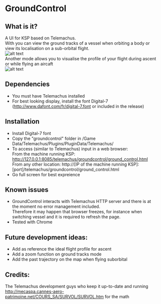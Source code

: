 # GroundControl

## What is it?  
A UI for KSP based on Telemachus.  
With you can view the ground tracks of a vessel when orbiting a body or view its localisation on a sub-orbital flight.  
![alt text](http://i.imgur.com/WekfIRN.jpg)  
Another mode allows you to visualise the profile of your flight during ascent or while flying an aircaft  
![alt text](http://i.imgur.com/lLxOuqF.jpg)  

## Dependencies  
- You must have Telemachus installed
- For best looking display, install the font Digital-7 (http://www.dafont.com/fr/digital-7.font or included in the release)

## Installation  
- Install Digital-7 font
- Copy the "groundcontrol" folder in /Game Data/Telemachus/Plugins/PluginData/Telemachus/
- To access (similar to Telemachus) input in a web browser:  
    From the machine running KSP: http://127.0.0.1:8085/telemachus/groundcontrol/ground_control.html  
    From any other location: http://[IP of the machine running KSP]:[port]/telemachus/groundcontrol/ground_control.html  
- Go full screen for best expreience  

## Known issues  
- GroundControl interacts with Telemachus HTTP server and there is at the moment no error management included.  
Therefore it may happen that browser freezes, for instance when switching vessel and it is required to refresh the page.  
- Tested with Chrome

## Future development ideas:  
- Add as reference the ideal flight profile for ascent 
- Add a zoom function on ground tracks mode  
- Add the past trajectory on the map when flying suborbital

## Credits:  
The Telemachus development guys who keep it up-to-date and running  
http://mecaspa.cannes-aero-patrimoine.net/COURS_SA/SURVOL/SURVOL.htm for the math  
